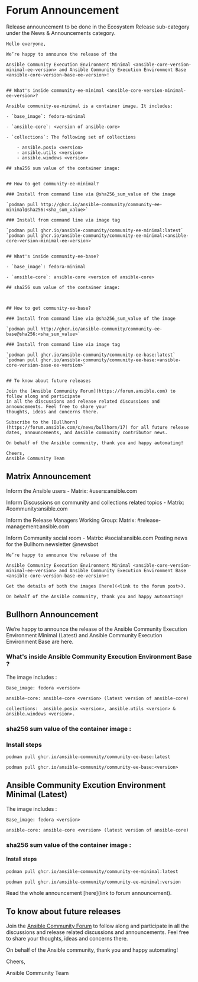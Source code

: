 # Forum Announcement

Release announcement to be done  in the  Ecosystem Release sub-category under the News & Announcements category.

```
Hello everyone,

We’re happy to announce the release of the

Ansible Community Execution Environment Minimal <ansible-core-version-minimal-ee-version> and Ansible Community Execution Environment Base <ansible-core-version-base-ee-version>!


## What's inside community-ee-minimal <ansible-core-version-minimal-ee-version>?

Ansible community-ee-minimal is a container image. It includes:

- `base_image`: fedora-minimal

- `ansible-core`: <version of ansible-core>

- `collections`: The following set of collections

    - ansible.posix <version>
    - ansible.utils <version>
    - ansible.windows <version>

## sha256 sum value of the container image:


## How to get community-ee-minimal?

### Install from command line via @sha256_sum_value of the image

`podman pull http://ghcr.io/ansible-community/community-ee-minimal@sha256:<sha_sum_value>`

### Install from command line via image tag

`podman pull ghcr.io/ansible-community/community-ee-minimal:latest`
`podman pull ghcr.io/ansible-community/community-ee-minimal:<ansible-core-version-minimal-ee-version>`


## What's inside community-ee-base?

- `base_image`: fedora-minimal

- `ansible-core`: ansible-core <version of ansible-core>

## sha256 sum value of the container image:



## How to get community-ee-base?

### Install from command line via @sha256_sum_value of the image

`podman pull http://ghcr.io/ansible-community/community-ee-base@sha256:<sha_sum_value>`

### Install from command line via image tag

`podman pull ghcr.io/ansible-community/community-ee-base:latest`
`podman pull ghcr.io/ansible-community/community-ee-base:<ansible-core-version-base-ee-version>`


## To know about future releases

Join the [Ansible Community Forum](https://forum.ansible.com) to follow along and participate
in all the discussions and release related discussions and announcements. Feel free to share your
thoughts, ideas and concerns there.

Subscribe to the [Bullhorn](https://forum.ansible.com/c/news/bullhorn/17) for all future release dates, announcements, and Ansible community contributor news.

On behalf of the Ansible community, thank you and happy automating!

Cheers,
Ansible Community Team

```

## Matrix Announcement

Inform the Ansible users - Matrix: #users:ansible.com

Inform Discussions on community and collections related topics - Matrix: #community:ansible.com

Inform the Release Managers Working Group: Matrix: #release-management:ansible.com

Inform Community social room - Matrix: #social:ansible.com
Posting news for the Bullhorn newsletter @newsbot


```
We’re happy to announce the release of the

Ansible Community Execution Environment Minimal <ansible-core-version-minimal-ee-version> and Ansible Community Execution Environment Base <ansible-core-version-base-ee-version>!

Get the details of both the images [here](<link to the forum post>).

On behalf of the Ansible community, thank you and happy automating!

```


## Bullhorn Announcement

We’re happy to announce the release of the Ansible Community Execution Environment Minimal <version> (Latest) and Ansible Community Execution Environment Base <version> are here.

### What's inside Ansible Community Execution Environment Base <version>?

The image includes :

    Base_image: fedora <version>

    ansible-core: ansible-core <version> (latest version of ansible-core)

    collections:  ansible.posix <version>, ansible.utils <version> & ansible.windows <version>.

### sha256 sum value of the container image :

### Install steps

`podman pull ghcr.io/ansible-community/community-ee-base:latest`

`podman pull ghcr.io/ansible-community/community-ee-base:<version>`


## Ansible Community Excution Environment Minimal <version> (Latest)

The image includes :

    Base_image: fedora <version>

    ansible-core: ansible-core <version> (latest version of ansible-core)

### sha256 sum value of the container image :


#### Install steps

`podman pull ghcr.io/ansible-community/community-ee-minimal:latest`

`podman pull ghcr.io/ansible-community/community-ee-minimal:version`

Read the whole announcement [here](link to forum announcement).

## To know about future releases

Join the [Ansible Community Forum](https://forum.ansible.com/) to follow along and participate in all the discussions and release related discussions and announcements. Feel free to share your thoughts, ideas and concerns there.

On behalf of the Ansible community, thank you and happy automating!

Cheers,

Ansible Community Team




